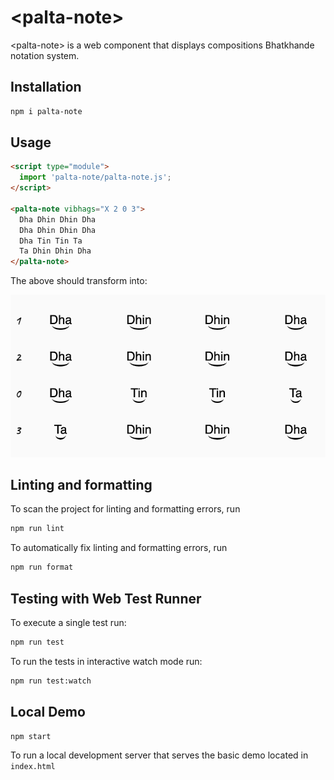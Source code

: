 # \<palta-note>

\<palta-note> is a web component that displays compositions Bhatkhande notation system.

## Installation

```bash
npm i palta-note
```

## Usage

```html
<script type="module">
  import 'palta-note/palta-note.js';
</script>

<palta-note vibhags="X 2 0 3">
  Dha Dhin Dhin Dha
  Dha Dhin Dhin Dha
  Dha Tin Tin Ta
  Ta Dhin Dhin Dha
</palta-note>
```

The above should transform into:

![Screenshot of palta-note in action](./docs/screenshot.png)

## Linting and formatting

To scan the project for linting and formatting errors, run

```bash
npm run lint
```

To automatically fix linting and formatting errors, run

```bash
npm run format
```

## Testing with Web Test Runner

To execute a single test run:

```bash
npm run test
```

To run the tests in interactive watch mode run:

```bash
npm run test:watch
```

## Local Demo

```bash
npm start
```

To run a local development server that serves the basic demo located in `index.html`
